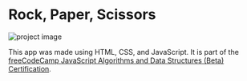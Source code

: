 # Rock, Paper, Scissors

![project image](https://res.cloudinary.com/dwguf4w1t/image/upload/v1722351383/Portfolio%20Projects/rock-paper-scissors-js_f3tjak.png)

This app was made using HTML, CSS, and JavaScript. It is part of the [freeCodeCamp JavaScript Algorithms and Data Structures (Beta) Certification](https://www.freecodecamp.org/learn/javascript-algorithms-and-data-structures-v8/). 